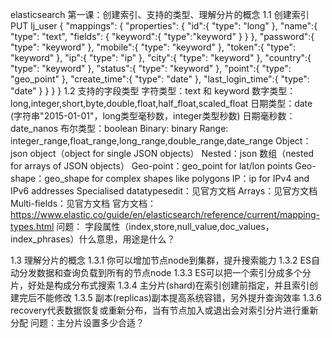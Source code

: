 elasticsearch
第一课：创建索引、支持的类型、理解分片的概念
1.1 创建索引
PUT lj_user
{
  "mappings": {
    "properties": {
      "id":{
        "type": "long"
      },
      "name":{
        "type": "text",
        "fields": {
          "keyword":{
            "type":"keyword"
          }
        }
      },
      "password":{
        "type": "keyword"
      },
      "mobile":{
        "type": "keyword"
      },
      "token":{
        "type": "keyword"
      },
      "ip":{
        "type": "ip"
      },
      "city":{
        "type": "keyword"
      },
      "country":{
        "type": "keyword"
      },
      "status":{
        "type": "keyword"
      },
      "point":{
        "type": "geo_point"
      },
      "create_time":{
        "type": "date"
      },
      "last_login_time":{
        "type": "date"
      }
    }
  }
}
1.2 支持的字段类型
字符类型：text 和 keyword 
数字类型：long,integer,short,byte,double,float,half_float,scaled_float
日期类型：date (字符串"2015-01-01"，long类型毫秒数，integer类型秒数)
日期毫秒数：date_nanos
布尔类型：boolean
Binary: binary
Range: integer_range,float_range,long_range,double_range,date_range
Object：json object（object for single JSON objects）
Nested：json 数组（nested for arrays of JSON objects）
Geo-point：geo_point for lat/lon points
Geo-shape：geo_shape for complex shapes like polygons
IP：ip for IPv4 and IPv6 addresses
Specialised datatypesedit：见官方文档
Arrays：见官方文档
Multi-fields：见官方文档
官方文档：https://www.elastic.co/guide/en/elasticsearch/reference/current/mapping-types.html
问题：
字段属性（index,store,null_value,doc_values，index_phrases）什么意思，用途是什么？

1.3 理解分片的概念
1.3.1 你可以增加节点node到集群，提升搜索能力
1.3.2 ES自动分发数据和查询负载到所有的节点node
1.3.3 ES可以把一个索引分成多个分片，好处是构成分布式搜索
1.3.4 主分片(shard)在索引创建前指定，并且索引创建完后不能修改
1.3.5 副本(replicas)副本提高系统容错，另外提升查询效率
1.3.6 recovery代表数据恢复或重新分布，当有节点加入或退出会对索引分片进行重新分配
问题：主分片设置多少合适？